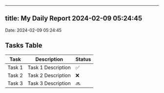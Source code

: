 
---
title: My Daily Report 2024-02-09 05:24:45
---

Date: 2024-02-09 05:24:45

## Tasks Table

| Task | Description | Status |
|------|-------------|--------|
| Task 1 | Task 1 Description | ✅ |
| Task 2 | Task 2 Description | ❌ |
| Task 3 | Task 3 Description | 🔜 |
